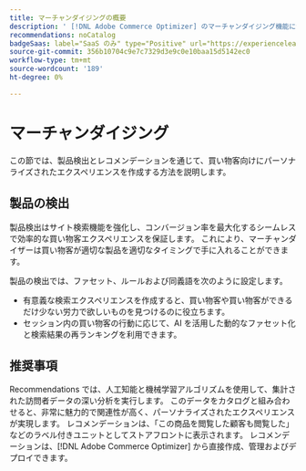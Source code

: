 ```yaml
---
title: マーチャンダイジングの概要
description: ' [!DNL Adobe Commerce Optimizer] のマーチャンダイジング機能について説明します。'
recommendations: noCatalog
badgeSaas: label="SaaS のみ" type="Positive" url="https://experienceleague.adobe.com/en/docs/commerce/user-guides/product-solutions" tooltip="Adobe Commerce as a Cloud ServiceおよびAdobe Commerce Optimizer プロジェクトにのみ適用されます（Adobeで管理される SaaS インフラストラクチャ）。"
source-git-commit: 356b10704c9e7c7329d3e9c0e10baa15d5142ec0
workflow-type: tm+mt
source-wordcount: '189'
ht-degree: 0%

---
```


# マーチャンダイジング

この節では、製品検出とレコメンデーションを通じて、買い物客向けにパーソナライズされたエクスペリエンスを作成する方法を説明します。

## 製品の検出

製品検出はサイト検索機能を強化し、コンバージョン率を最大化するシームレスで効率的な買い物客エクスペリエンスを保証します。 これにより、マーチャンダイザーは買い物客が適切な製品を適切なタイミングで手に入れることができます。

製品の検出では、ファセット、ルールおよび同義語を次のように設定します。

- 有意義な検索エクスペリエンスを作成すると、買い物客や買い物客ができるだけ少ない労力で欲しいものを見つけるのに役立ちます。
- セッション内の買い物客の行動に応じて、AI を活用した動的なファセット化と検索結果の再ランキングを利用できます。

## 推奨事項

Recommendations では、人工知能と機械学習アルゴリズムを使用して、集計された訪問者データの深い分析を実行します。 このデータをカタログと組み合わせると、非常に魅力的で関連性が高く、パーソナライズされたエクスペリエンスが実現します。 レコメンデーションは、「この商品を閲覧した顧客も閲覧した」などのラベル付きユニットとしてストアフロントに表示されます。 レコメンデーションは、[!DNL Adobe Commerce Optimizer] から直接作成、管理およびデプロイできます。
